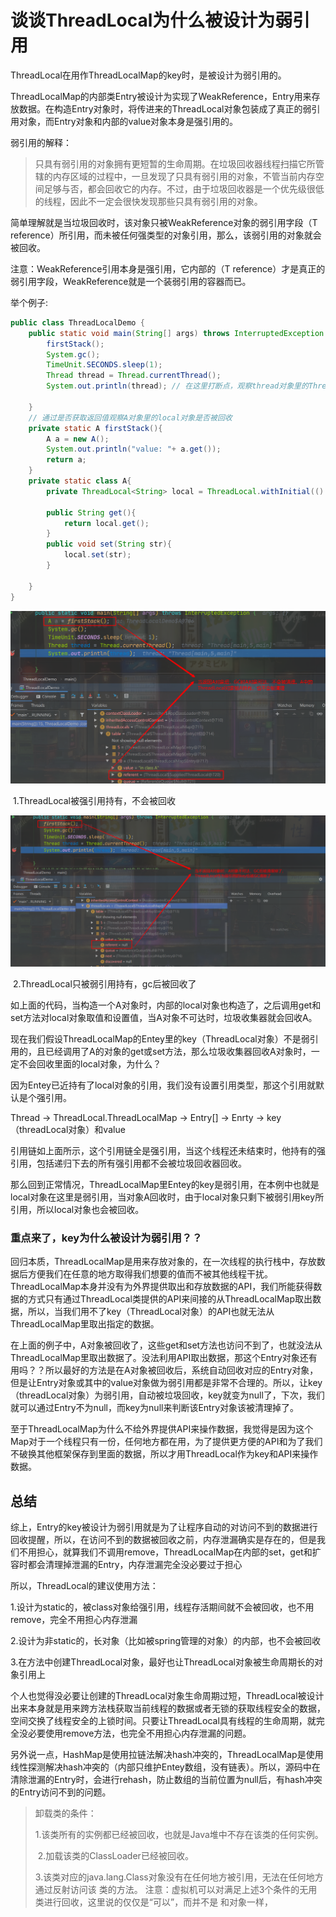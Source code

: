 #  谈谈ThreadLocal为什么被设计为弱引用

ThreadLocal在用作ThreadLocalMap的key时，是被设计为弱引用的。

ThreadLocalMap的内部类Entry被设计为实现了WeakReference，Entry用来存放数据。在构造Entry对象时，将传进来的ThreadLocal对象包装成了真正的弱引用对象，而Entry对象和内部的value对象本身是强引用的。

弱引用的解释：

> ​		只具有弱引用的对象拥有更短暂的生命周期。在垃圾回收器线程扫描它所管辖的内存区域的过程中，一旦发现了只具有弱引用的对象，不管当前内存空间足够与否，都会回收它的内存。不过，由于垃圾回收器是一个优先级很低的线程，因此不一定会很快发现那些只具有弱引用的对象。

简单理解就是当垃圾回收时，该对象只被WeakReference对象的弱引用字段（T reference）所引用，而未被任何强类型的对象引用，那么，该弱引用的对象就会被回收。

注意：WeakReference引用本身是强引用，它内部的（T reference）才是真正的弱引用字段，WeakReference就是一个装弱引用的容器而已。

举个例子:

```java
public class ThreadLocalDemo {
    public static void main(String[] args) throws InterruptedException {
        firstStack();
        System.gc();
        TimeUnit.SECONDS.sleep(1);
        Thread thread = Thread.currentThread();
        System.out.println(thread); // 在这里打断点，观察thread对象里的ThreadLocalMap数据

    }
    // 通过是否获取返回值观察A对象里的local对象是否被回收
    private static A firstStack(){
        A a = new A();
        System.out.println("value: "+ a.get());
        return a;
    }
    private static class A{
        private ThreadLocal<String> local = ThreadLocal.withInitial(() -> "in class A");

        public String get(){
            return local.get();
        }
        public void set(String str){
            local.set(str);
        }

    }
}
```

![Vim 操作](img/soil/weakNotClear.png)

​																	1.ThreadLocal被强引用持有，不会被回收

![Vim 操作](img/soil/weakClear.png)

​																2.ThreadLocal只被弱引用持有，gc后被回收了

如上面的代码，当构造一个A对象时，内部的local对象也构造了，之后调用get和set方法对local对象取值和设置值，当A对象不可达时，垃圾收集器就会回收A。

现在我们假设ThreadLocalMap的Entey里的key（ThreadLocal对象）不是弱引用的，且已经调用了A的对象的get或set方法，那么垃圾收集器回收A对象时，一定不会回收里面的local对象，为什么？

因为Entey已近持有了local对象的引用，我们没有设置引用类型，那这个引用就默认是个强引用。

Thread -> ThreadLocal.ThreadLocalMap -> Entry[] -> Enrty -> key（threadLocal对象）和value

引用链如上面所示，这个引用链全是强引用，当这个线程还未结束时，他持有的强引用，包括递归下去的所有强引用都不会被垃圾回收器回收。

那么回到正常情况，ThreadLocalMap里Entey的key是弱引用，在本例中也就是local对象在这里是弱引用，当对象A回收时，由于local对象只剩下被弱引用key所引用，所以local对象也会被回收。

### 重点来了，key为什么被设计为弱引用？？

回归本质，ThreadLocalMap是用来存放对象的，在一次线程的执行栈中，存放数据后方便我们在任意的地方取得我们想要的值而不被其他线程干扰。ThreadLocalMap本身并没有为外界提供取出和存放数据的API，我们所能获得数据的方式只有通过ThreadLocal类提供的API来间接的从ThreadLocalMap取出数据，所以，当我们用不了key（ThreadLocal对象）的API也就无法从ThreadLocalMap里取出指定的数据。

在上面的例子中，A对象被回收了，这些get和set方法也访问不到了，也就没法从ThreadLocalMap里取出数据了。没法利用API取出数据，那这个Entry对象还有用吗？？所以最好的方法是在A对象被回收后，系统自动回收对应的Entry对象，但是让Entry对象或其中的value对象做为弱引用都是非常不合理的。所以，让key（threadLocal对象）为弱引用，自动被垃圾回收，key就变为null了，下次，我们就可以通过Entry不为null，而key为null来判断该Entry对象该被清理掉了。

至于ThreadLocalMap为什么不给外界提供API来操作数据，我觉得是因为这个Map对于一个线程只有一份，任何地方都在用，为了提供更方便的API和为了我们不破换其他框架保存到里面的数据，所以才用ThreadLocal作为key和API来操作数据。

## 总结

综上，Entry的key被设计为弱引用就是为了让程序自动的对访问不到的数据进行回收提醒，所以，在访问不到的数据被回收之前，内存泄漏确实是存在的，但是我们不用担心，就算我们不调用remove，ThreadLocalMap在内部的set，get和扩容时都会清理掉泄漏的Entry，内存泄漏完全没必要过于担心

所以，ThreadLocal的建议使用方法：

1.设计为static的，被class对象给强引用，线程存活期间就不会被回收，也不用remove，完全不用担心内存泄漏

2.设计为非static的，长对象（比如被spring管理的对象）的内部，也不会被回收

3.在方法中创建ThreadLocal对象，最好也让ThreadLocal对象被生命周期长的对象引用上

个人也觉得没必要让创建的ThreadLocal对象生命周期过短，ThreadLocal被设计出来本身就是用来跨方法栈获取当前线程的数据或者无锁的获取线程安全的数据，空间交换了线程安全的上锁时间。只要让ThreadLocal具有线程的生命周期，就完全没必要使用remove方法，也完全不用担心内存泄漏的问题。

另外说一点，HashMap是使用拉链法解决hash冲突的，ThreadLocalMap是使用线性探测解决hash冲突的（内部只维护Entey数组，没有链表）。所以，源码中在清除泄漏的Entry时，会进行rehash，防止数组的当前位置为null后，有hash冲突的Entry访问不到的问题。















> 卸载类的条件：
>
> ​		1.该类所有的实例都已经被回收，也就是Java堆中不存在该类的任何实例。
>
> ​		2.加载该类的ClassLoader已经被回收。
>
> ​		3.该类对应的java.lang.Class对象没有在任何地方被引用，无法在任何地方通过反射访问该 类的方法。 注意：虚拟机可以对满足上述3个条件的无用类进行回收，这里说的仅仅是“可以”，而并不是 和对象一样，